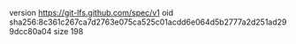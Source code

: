 version https://git-lfs.github.com/spec/v1
oid sha256:8c361c267ca7d2763e075ca525c01acdd6e064d5b2777a2d251ad299dcc80a04
size 198
